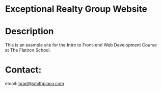 Exceptional Realty Group Website
===

# Description

This is an example site for the Intro to Front-end Web Development Course at The Flatiron School.

# Contact: 

email: brad@smithpiano.com